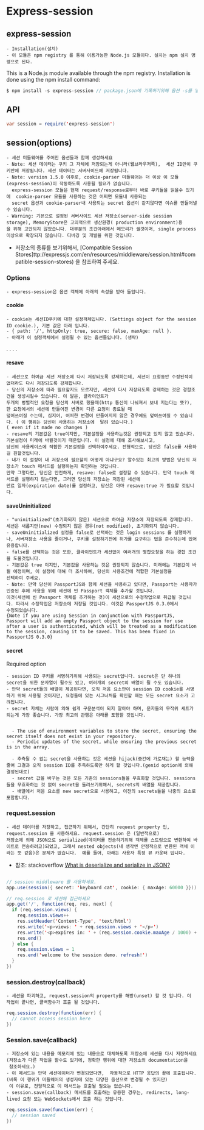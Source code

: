 # Express-session


##   express-session
    - Installation(설치)
    - 이 모듈은 npm registry 를 통해 이용가능한 Node.js 모듈이다. 설치는 npm 설치 명령으로 된다. 
This is a Node.js module available through the npm registry. Installation is done using the npm install command:
~~~Java Script
$ npm install -s express-session // package.json에 기록하기위해 옵션 -s를 넣어줌
~~~
##   API
~~~Java Script
var session = require('express-session')
~~~

##  session(options)
    - 세션 미들웨어를 주어진 옵션들과 함께 생성하세요
    - Note: 세션 데이터는 쿠키 그 자체에 저장되는게 아니라(웹브라우저쪽),  세션 ID만이 쿠키안에 저장됩니다. 세션 데이터는 서버사이드에 저장됩니다.
    - Note: version 1.5.0 이후로, cookie-parser 미들웨어는 더 이상 이 모듈(express-session)이 작동하도록 사용될 필요가 없습니다. 
      express-session 모듈은 현재 request/response로부터 바로 쿠키들을 읽을수 있기에  cookie-parser 모듈을 사용하는 것은 어쩌면 모듈내 사용되는
      secret 옵션과 cookie-parser내 사용되는 secret 옵션이 같지않다면 이슈를 만들어낼 수 있습니다. 
    - Warning: 기본으로 설정된 서버사이드 세션 저장소(server-side session storage), MemoryStore은 고의적으로 생산환경( production environment)용
    을 위해 고안되지 않았습니다. 대부분의 조건아래에서 메모리가 샐것이며, single process 이상으로 확장되지 않습니다. 디버깅 및 개발을 위한 것입니다.
   - 저장소의 종류를 보기위해서, [Compatible Session Stores]ttp://expressjs.com/en/resources/middleware/session.html#compatible-session-stores)
    을 참조하여 주세요.

###  Options
    - express-session은 옵션 객체에 아래의 속성을 받아 들입니다.
####  cookie
    - cookie는 세션ID쿠키에 대한 설정객체입니다. (Settings object for the session ID cookie.), 기본 값은 아래 입니다.
    - { path: '/', httpOnly: true, secure: false, maxAge: null }.
    - 아래가 이 설정객체에서 설정될 수 있는 옵션들입니다. (생략)

.
.
.
.


#### resave
    - 세션으로 하여금 세션 저장소에 다시 저장되도록 강제하는데, 세션이 요청동안 수정된적이 없더라도 다시 저장되도록 강제합니다. 
    - 당신의 저장소에 따라 필요할지도 모르지만, 세션이 다시 저장되도록 강제하는 것은 경합조건을 생성시킬수 있습니다. 이 말은, 클라이언트가
    두개의 병렬적인 요청을 당신의 서버로 했을때(http 통신이 나눠져서 보내 지는다는 뜻?), 한 요청에서의 세션에 만들어진 변경이 다른 요청이 종료될 때
    덮어쓰여질 수는데, 심지어, 어떠한 변경이 만들어지지 않은 경우에도 덮여쓰여질 수 있습니다. ( 이 행위는 당신이 사용하는 저장소에  달려 있습니다.)
    ( even if it made no changes )
    - resave의 기본값은 true이지만, 기본설정을 사용하는것은 권장되고 있지 않고 있습니다. 기본설정이 미래에 바뀔것이기 때문입니다. 이 설정에 대해 조사해보시고, 
    당신의 사용케이스에 적합한 기본설정을 선택하여주세요. 전형적으로, 당신은 false를 사용하길 원할것입니다.
    - 내가 이 설정이 내 저장소에 필요할지 어떻게 아냐구요? 알수있는 최고의 방법은 당신의 저장소가 touch 메서드를 실행하는지 확인하는 것입니다. 
    만약 그렇다면, 당신은 안전하게, resave: false로 설정할 수 있습니다. 만약 touch 메서드를 실행하지 않는다면, 그러면 당신의 저장소는 저장된 세션에 
    만료 일자(expiration date)를 설정하고, 당신은 아마 resave:true 가 필요할 것입니다.

#### saveUninitialized
    - "uninitialized"(초기화되지 않은) 세션으로 하여금 저장소에 저장되도록 강제합니다. 세션은 새롭지만(new) 수정되지 않은 경우(not modified), 초기화되지 않습니다.
    - saveUninitialized 설정을 false로 선택하는 것은 login sessions 를 실행하거나, 서버저장소 사용을 줄이거나, 쿠키를 설정하기전에 허가를 요구하는 법을 준수하는데 있어유용합니다.
    - false를 선택하는 것은 또한, 클라이언트가 세션없이 여러개의 병합요청을 하는 경합 조건을 도울것입니다.
    - 기본값은 true 이지만, 기본값을 사용하는 것은 권장되지 않습니다. 미래에는 기본값이 바뀔 예정이며, 이 설정에 대해 더 조사하여, 당신의 사용조건에 적합한 기본설정을
    선택하여 주세요.
    - Note: 만약 당신이 PassportJS와 함께 세션을 사용하고 있다면, Passport는 사용자가 인증된 후에 사용을 위해 세션에 빈 Passport 객체를 추가할 것입니다.
    이것(세션에 빈 Passport 객체를 추가하는 것)이 세션으로의 수정작업으로 취급될 것입니다. 따라서 수정작업은 저장소에 저장될 것입니다. 이것은 PassportJS 0.3.0에서
    수정되었습니다.
    {Note if you are using Session in conjunction with PassportJS, Passport will add an empty Passport object to the session for use after a user is authenticated, which will be treated as a modification to the session, causing it to be saved. This has been fixed in PassportJS 0.3.0}
    
    
#### secret
Required option
     
    - session ID 쿠키를 서명하기위해 사용되는 secret입니다. secret은 단 하나의 secret을 위한 문자열이 될수도 있고, 여러개의 secret의 배열이 될 수도 있습니다.
    - 만약 secret들의 배열이 제공된다면, 오직 처음 요소만이 session ID cookie를 서명하기 위해 사용될 것이지만, 요청들에 있는 시그너처를 확인할 때는 모든 secret 요소가 고려됩니다.
    - secret 자체는 사람에 의해 쉽게 구문분석이 되지 말아야 하며, 문자들의 무작위 세트가 되는게 가장 좋습니다. 가장 최고의 관행은 아래를 포함할 것입니다. 
   

      - The use of environment variables to store the secret, ensuring the secret itself does not exist in your repository.
      - Periodic updates of the secret, while ensuring the previous secret is in the array.
      
      - 추측될 수 없는 secret을 사용하는 것은 세션을 hijack(중간에 가로채는) 할 능력을  줄여 그결과 오직 session ID를 추측하도록만 하게 할 것입니다.(genid option에 의해 결정된대로)
      - secret 값을 바꾸는 것은 모든 기존의 sessions들을 무효화할 것입니다. sessions들을 무효화하는 것 없이 secret을 돌려쓰기위해서, secrets의 배열을 제공합니다.
      - 배열에서 처음 요소를 new secret으로 사용하고, 이전의 secrets들을 나중의 요소로 포함합니다.
      
### request.session
    - 세션 데이터를 저장하고, 접근하기 위해서, 간단히 request property 인, request.session 을 사용하세요. request.session 은 (일반적으로)
    저장소에 의해 JSON으로 serialized(데이터를 전송하기위해 객체를 스트링으로 변환하여 바이트로 전송하려고)되었고, 그래서 nested objects(내 생각엔 안정적으로 변환된 객체 이라는 뜻 같음)은 문제가 없습니다.  예를 들어, 아래는 사용자 특정 뷰 카운터 입니다.
 - 참조: stackoverflow [What is deserialize and serialize in JSON?](https://stackoverflow.com/questions/3316762/what-is-deserialize-and-serialize-in-json)   
~~~ Java Script

// session middleware 를 사용하세요.
app.use(session({ secret: 'keyboard cat', cookie: { maxAge: 60000 }}))

// req.session 로 세션에 접근하세요
app.get('/', function(req, res, next) {
  if (req.session.views) {
    req.session.views++
    res.setHeader('Content-Type', 'text/html')
    res.write('<p>views: ' + req.session.views + '</p>')
    res.write('<p>expires in: ' + (req.session.cookie.maxAge / 1000) + 's</p>')
    res.end()
  } else {
    req.session.views = 1
    res.end('welcome to the session demo. refresh!')
  }
})
~~~      
### session.destroy(callback)
    - 세션을 파괴하고, request.session의 property를 해방(unset) 할 것 입니다. 이 작업이 끝나면, 콜백함수가 호출 될 것입니다.
~~~Java Script
req.session.destroy(function(err) {
  // cannot access session here
})
~~~


### Session.save(callback)
    - 저장소에 있는 내용을 메모리에 있는 내용으로 대체하도록 저장소에 세션을 다시 저장하세요(저장소가 다른 작업을 할수도 있기에, 정확한 행위에 대한 저장소의 documentation을
     참조하세요.)
    - 이 메서드는 만약 세션데이터가 변경되었다면,  자동적으로 HTTP 응답의 끝에 호출됩니다. (비록 이 행위가 미들웨어의 생성자에 있는 다양한 옵션으로 변경될 수 있지만)
     이 이유로, 전형적으로 이 메서드는 호출될 필요는 없습니다.
    - session.save(callback) 메서드를 호출하는 유용한 경우는, redirects, long-lived 요청 또는 WebSockets에서 호출 하는 것입니다.  

~~~Java Script
req.session.save(function(err) {
  // session saved
})
~~~

















